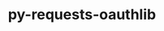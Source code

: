 ---
title: "py-requests-oauthlib"
layout: cache
categories: [package, develop]
meta: {"compilers": ["gcc@=11.4.0", "gcc@=13.2.0"], "num_specs": 18, "num_specs_by_stack": {"e4s": 5, "e4s-neoverse_v1": 3, "ml-linux-aarch64-cpu": 5, "ml-linux-aarch64-cuda": 5, "ml-linux-x86_64-cpu": 5, "ml-linux-x86_64-cuda": 5, "root": 18}, "oss": ["ubuntu22.04", "ubuntu24.04"], "platforms": ["linux"], "stacks": ["e4s", "e4s-neoverse_v1", "ml-linux-aarch64-cpu", "ml-linux-aarch64-cuda", "ml-linux-x86_64-cpu", "ml-linux-x86_64-cuda", "root"], "targets": ["aarch64", "neoverse_v1", "x86_64_v3"], "versions": ["1.3.1"]}
spec_details: [{"compiler": "gcc@=13.2.0", "hash": "3lsrqnkgmgovjc7c32urtke2ahaljyvr", "os": "ubuntu24.04", "platform": "linux", "size": "-", "stacks": ["ml-linux-x86_64-cpu", "ml-linux-x86_64-cuda", "root"], "target": "x86_64_v3", "variants": ["build_system=python_pip"], "versions": ["1.3.1"]}, {"compiler": "gcc@=11.4.0", "hash": "4gldtc6vkj3dux7v7vzjhmag6wlqwd3r", "os": "ubuntu22.04", "platform": "linux", "size": "-", "stacks": ["e4s", "root"], "target": "x86_64_v3", "variants": ["build_system=python_pip"], "versions": ["1.3.1"]}, {"compiler": "gcc@=13.2.0", "hash": "55vcwehovcxn4ye2ojaitscqrw6lbp6n", "os": "ubuntu24.04", "platform": "linux", "size": "-", "stacks": ["ml-linux-x86_64-cpu", "ml-linux-x86_64-cuda", "root"], "target": "x86_64_v3", "variants": ["build_system=python_pip"], "versions": ["1.3.1"]}, {"compiler": "gcc@=13.2.0", "hash": "6mnfmxbaihdafwt6keta5iigpqfsvjnp", "os": "ubuntu24.04", "platform": "linux", "size": "-", "stacks": ["ml-linux-aarch64-cpu", "ml-linux-aarch64-cuda", "root"], "target": "aarch64", "variants": ["build_system=python_pip"], "versions": ["1.3.1"]}, {"compiler": "gcc@=11.4.0", "hash": "6zokznpm6ntwvq4t72v7jxb3fwvhwio7", "os": "ubuntu22.04", "platform": "linux", "size": "-", "stacks": ["e4s", "root"], "target": "x86_64_v3", "variants": ["build_system=python_pip"], "versions": ["1.3.1"]}, {"compiler": "gcc@=13.2.0", "hash": "agtecmiktbyf3c44g65bt3roqqe4ehnx", "os": "ubuntu24.04", "platform": "linux", "size": "-", "stacks": ["ml-linux-aarch64-cpu", "ml-linux-aarch64-cuda", "root"], "target": "aarch64", "variants": ["build_system=python_pip"], "versions": ["1.3.1"]}, {"compiler": "gcc@=11.4.0", "hash": "cqzaflh3avht73i24chpjfldrzo6byip", "os": "ubuntu22.04", "platform": "linux", "size": "-", "stacks": ["e4s", "root"], "target": "x86_64_v3", "variants": ["build_system=python_pip"], "versions": ["1.3.1"]}, {"compiler": "gcc@=11.4.0", "hash": "e43yinkc6xxdv3j7errfonegvnusuehg", "os": "ubuntu22.04", "platform": "linux", "size": "-", "stacks": ["e4s-neoverse_v1", "root"], "target": "neoverse_v1", "variants": ["build_system=python_pip"], "versions": ["1.3.1"]}, {"compiler": "gcc@=11.4.0", "hash": "nzob4unhhxoo6sap7gvq45x7zydsuw55", "os": "ubuntu22.04", "platform": "linux", "size": "-", "stacks": ["e4s-neoverse_v1", "root"], "target": "neoverse_v1", "variants": ["build_system=python_pip"], "versions": ["1.3.1"]}, {"compiler": "gcc@=13.2.0", "hash": "p75knbtcyjbehv3up22nl674ztswauiq", "os": "ubuntu24.04", "platform": "linux", "size": "-", "stacks": ["ml-linux-x86_64-cpu", "ml-linux-x86_64-cuda", "root"], "target": "x86_64_v3", "variants": ["build_system=python_pip"], "versions": ["1.3.1"]}, {"compiler": "gcc@=13.2.0", "hash": "shp5b5adktw57eltb2ucvxueqsql3bdv", "os": "ubuntu24.04", "platform": "linux", "size": "-", "stacks": ["ml-linux-aarch64-cpu", "ml-linux-aarch64-cuda", "root"], "target": "aarch64", "variants": ["build_system=python_pip"], "versions": ["1.3.1"]}, {"compiler": "gcc@=11.4.0", "hash": "slpuu4bqdp6ikuxpxlyk4dvaachobnay", "os": "ubuntu22.04", "platform": "linux", "size": "-", "stacks": ["e4s", "root"], "target": "x86_64_v3", "variants": ["build_system=python_pip"], "versions": ["1.3.1"]}, {"compiler": "gcc@=13.2.0", "hash": "udqwi5jx2exmmla3lb5ieio5uc5xiywr", "os": "ubuntu24.04", "platform": "linux", "size": "-", "stacks": ["ml-linux-x86_64-cpu", "ml-linux-x86_64-cuda", "root"], "target": "x86_64_v3", "variants": ["build_system=python_pip"], "versions": ["1.3.1"]}, {"compiler": "gcc@=11.4.0", "hash": "ugn4zugirnkpbhzjispr35xbpunxsbfd", "os": "ubuntu22.04", "platform": "linux", "size": "-", "stacks": ["e4s-neoverse_v1", "root"], "target": "neoverse_v1", "variants": ["build_system=python_pip"], "versions": ["1.3.1"]}, {"compiler": "gcc@=13.2.0", "hash": "v7doigmd4q27viqxqy6szdnymr7tyl4g", "os": "ubuntu24.04", "platform": "linux", "size": "-", "stacks": ["ml-linux-x86_64-cpu", "ml-linux-x86_64-cuda", "root"], "target": "x86_64_v3", "variants": ["build_system=python_pip"], "versions": ["1.3.1"]}, {"compiler": "gcc@=11.4.0", "hash": "vjovoskkvzewbccglsd7u2a6pq7s4kvt", "os": "ubuntu22.04", "platform": "linux", "size": "-", "stacks": ["e4s", "root"], "target": "x86_64_v3", "variants": ["build_system=python_pip"], "versions": ["1.3.1"]}, {"compiler": "gcc@=13.2.0", "hash": "vmpfezc4jbpfwifagwyc3hlbplyt7yh7", "os": "ubuntu24.04", "platform": "linux", "size": "-", "stacks": ["ml-linux-aarch64-cpu", "ml-linux-aarch64-cuda", "root"], "target": "aarch64", "variants": ["build_system=python_pip"], "versions": ["1.3.1"]}, {"compiler": "gcc@=13.2.0", "hash": "zj2icabqsc7pugnqjfvi6iw6b44rybcq", "os": "ubuntu24.04", "platform": "linux", "size": "-", "stacks": ["ml-linux-aarch64-cpu", "ml-linux-aarch64-cuda", "root"], "target": "aarch64", "variants": ["build_system=python_pip"], "versions": ["1.3.1"]}]
---